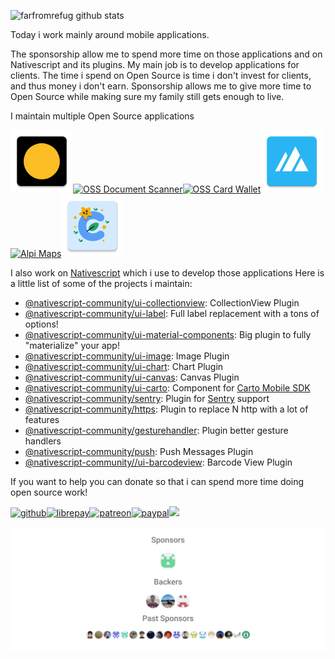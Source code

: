 ![farfromrefug github stats](https://github-readme-stats-git-master-airopis-projects.vercel.app/api?username=farfromrefug&count_private=true&show_icons=true&locale=en&role=OWNER,ORGANIZATION_MEMBER)

Today i work mainly around mobile applications.

The sponsorship allow me to spend more time on those applications and on Nativescript and its plugins. My main job is to develop applications for clients. The time i spend on Open Source is time i don't invest for clients, and thus money i don't earn. Sponsorship allows me to give more time to Open Source while making sure my family still gets enough to live.

I maintain multiple Open Source applications

[<img src="https://github.com/Akylas/oss-weather/raw/master/App_Resources/Android/src/main/res/mipmap-xxxhdpi/ic_launcher.png" alt="OSS Weather" height="100">](https://github.com/Akylas/oss-weather)[<img src="https://github.com/Akylas/com.akylas.documentscanner/raw/master/App_Resources/documentscanner/Android/src/main/res/mipmap-xxxhdpi/ic_launcher.png" alt="OSS Document Scanner" height="100">](https://github.com/Akylas/com.akylas.documentscanner)[<img src="https://github.com/Akylas/com.akylas.documentscanner/raw/master/App_Resources/cardwallet/Android/src/main/res/mipmap-xxxhdpi/ic_launcher.webp" alt="OSS Card Wallet" height="100">](https://github.com/Akylas/com.akylas.documentscanner)[<img src="https://github.com/Akylas/alpimaps/raw/master/App_Resources/Android/src/main/res/mipmap-xxxhdpi/ic_launcher.png" alt="Alpi Maps" height="100">](https://github.com/Akylas/alpimaps)[<img src="https://github.com/farfromrefug/EnforceDoze/raw/master/fastlane/metadata/android/en-US/images/icon.png" alt="Alpi Maps" height="100">](https://github.com/farfromrefug/EnforceDoze)[<img src="https://github.com/Akylas/conty/raw/main/App_Resources/Android/src/main/res/mipmap-xxxhdpi/ic_launcher.webp" alt="Conty" height="100">](https://github.com/Akylas/conty)

I also work on [Nativescript](https://www.nativescript.org/) which i use to develop those applications
Here is a little list of some of the projects i maintain:

* [@nativescript-community/ui-collectionview](https://github.com/nativescript-community/ui-collectionview): CollectionView Plugin
* [@nativescript-community/ui-label](https://github.com/nativescript-community/ui-label): Full label replacement with a tons of options!
* [@nativescript-community/ui-material-components](https://github.com/nativescript-community/ui-material-components): Big plugin to fully "materialize" your app!
* [@nativescript-community/ui-image](https://github.com/nativescript-community/ui-image): Image Plugin 
* [@nativescript-community/ui-chart](hhttps://github.com/nativescript-community/ui-chart): Chart Plugin
* [@nativescript-community/ui-canvas](https://github.com/nativescript-community/ui-canvas): Canvas Plugin
* [@nativescript-community/ui-carto](https://github.com/nativescript-community/ui-carto): Component for [Carto Mobile SDK](https://github.com/CartoDB/mobile-sdk)
* [@nativescript-community/sentry](https://github.com/nativescript-community/sentry): Plugin for [Sentry](https://github.com/getsentry/sentry) support
* [@nativescript-community/https](https://github.com/nativescript-community/https): Plugin to replace N http with a lot of features
* [@nativescript-community/gesturehandler](https://github.com/nativescript-community/gesturehandler): Plugin better gesture handlers
* [@nativescript-community/push](https://github.com/nativescript-community/push): Push Messages Plugin
* [@nativescript-community//ui-barcodeview](https://github.com/nativescript-community/ui-barcodeview): Barcode View Plugin


If you want to help you can donate so that i can spend more time doing open source work!

 [<img src="https://external-content.duckduckgo.com/iu/?u=https%3A%2F%2Ftse4.explicit.bing.net%2Fth%3Fid%3DOIP.hIGMGIFrost-G-FNL2kXiQHaHa%26pid%3DApi&f=1&ipt=07208f7d6e9be40d3033950f3cd9c0c579545845a2a4160242cbd610d9b86777&ipo=images" alt="github" height="60">](https://github.com/farfromrefug)[<img src="https://github.githubassets.com/assets/liberapay-48108ded7267.svg" alt="librepay" height="60">](https://liberapay.com/farfromrefuge)[<img src="https://github.githubassets.com/assets/patreon-96b15b9db4b9.svg" alt="patreon" height="60">](https://patreon.com/farfromrefuge)[<img src="https://external-content.duckduckgo.com/iu/?u=https%3A%2F%2Ftse1.mm.bing.net%2Fth%3Fid%3DOIP.80mAm58z9yS44YaSHUdESQHaHa%26pid%3DApi&f=1&ipt=9c326c9d9740e9f56c2ce4db24bc58792e253301263d64729e62dfb640c014f3&ipo=images" alt="paypal" height="60">](http://paypal.me/farfromfefug)<a href="https://www.buymeacoffee.com/farfromrefug"><img src="https://img.buymeacoffee.com/button-api/?text=Buy me a beer&emoji=🍺&slug=farfromrefug&button_colour=FFDD00&font_colour=000000&font_family=Comic&outline_colour=000000&coffee_colour=ffffff" /></a>


 <img src="https://raw.githubusercontent.com/farfromrefug/sponsorkit/main/sponsors.svg"/>

